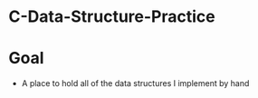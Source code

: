 # C-Data-Structure-Practice

# Goal
* A place to hold all of the data structures I implement by hand
